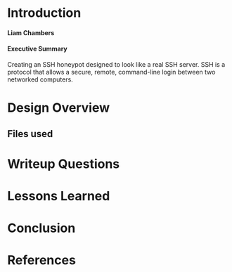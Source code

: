 # Introduction 

#### Liam Chambers 

#### Executive Summary

Creating an SSH honeypot designed to look like a real SSH server. SSH is a protocol that allows a secure, remote, command-line login between two networked computers. 

# Design Overview 


## Files used 

# Writeup Questions 

# Lessons Learned 


#  Conclusion 

#  References 
